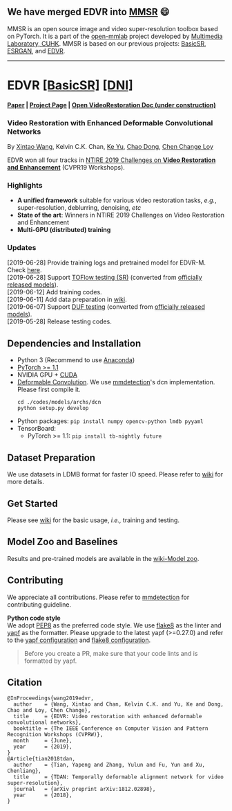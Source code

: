 ## We have merged EDVR into [MMSR](https://github.com/open-mmlab/mmsr) :smile:

MMSR is an open source image and video super-resolution toolbox based on PyTorch. It is a part of the [open-mmlab](https://github.com/open-mmlab) project developed by [Multimedia Laboratory, CUHK](http://mmlab.ie.cuhk.edu.hk/). MMSR is based on our previous projects: [BasicSR](https://github.com/xinntao/BasicSR), [ESRGAN](https://github.com/xinntao/ESRGAN), and [EDVR](https://github.com/xinntao/EDVR).

---

# EDVR [[BasicSR]](https://github.com/xinntao/BasicSR) [[DNI]](https://xinntao.github.io/projects/DNI)
#### [Paper](https://arxiv.org/abs/1905.02716) | [Project Page](https://xinntao.github.io/projects/EDVR) | [Open VideoRestoration Doc (under construction)](https://xinntao.github.io/open-videorestoration/) 
### Video Restoration with Enhanced Deformable Convolutional Networks
By [Xintao Wang](https://xinntao.github.io/), Kelvin C.K. Chan, [Ke Yu](https://yuke93.github.io/), [Chao Dong](https://scholar.google.com.hk/citations?user=OSDCB0UAAAAJ&hl=en), [Chen Change Loy](http://personal.ie.cuhk.edu.hk/~ccloy/)

EDVR won all four tracks in [NTIRE 2019 Challenges on **Video Restoration and Enhancement**](http://www.vision.ee.ethz.ch/ntire19/) (CVPR19 Workshops). 

### Highlights
- **A unified framework** suitable for various video restoration tasks, *e.g.*, super-resolution, deblurring, denoising, *etc*
- **State of the art**: Winners in NTIRE 2019 Challenges on Video Restoration and Enhancement
- **Multi-GPU (distributed) training**

### Updates
[2019-06-28] Provide training logs and pretrained model for EDVR-M. Check [here](https://github.com/xinntao/EDVR/wiki/Testing-and-Training). <br/>
[2019-06-28] Support [TOFlow testing (SR)](http://toflow.csail.mit.edu/) (converted from [officially released models](https://github.com/anchen1011/toflow)). <br/>
[2019-06-12] Add training codes.<br/>
[2019-06-11] Add data preparation in [wiki](https://github.com/xinntao/EDVR/wiki/Prepare-datasets-in-LMDB-format).<br/>
[2019-06-07] Support [DUF testing](http://openaccess.thecvf.com/content_cvpr_2018/papers/Jo_Deep_Video_Super-Resolution_CVPR_2018_paper.pdf) (converted from [officially released models](https://github.com/yhjo09/VSR-DUF)). <br/>
[2019-05-28] Release testing codes.

## Dependencies and Installation

- Python 3 (Recommend to use [Anaconda](https://www.anaconda.com/download/#linux))
- [PyTorch >= 1.1](https://pytorch.org/)
- NVIDIA GPU + [CUDA](https://developer.nvidia.com/cuda-downloads)
- [Deformable Convolution](https://arxiv.org/abs/1703.06211). We use [mmdetection](https://github.com/open-mmlab/mmdetection)'s dcn implementation. Please first compile it.
  ```
  cd ./codes/models/archs/dcn
  python setup.py develop
  ```
- Python packages: `pip install numpy opencv-python lmdb pyyaml`
- TensorBoard:
  - PyTorch >= 1.1: `pip install tb-nightly future`

## Dataset Preparation
We use datasets in LDMB format for faster IO speed. Please refer to [wiki](https://github.com/xinntao/EDVR/wiki/Prepare-datasets-in-LMDB-format) for more details.

## Get Started
Please see [wiki](https://github.com/xinntao/EDVR/wiki/Testing-and-Training) for the basic usage, *i.e.,* training and testing.
## Model Zoo and Baselines
Results and pre-trained models are available in the [wiki-Model zoo](https://github.com/xinntao/EDVR/wiki/Model-Zoo).

## Contributing
We appreciate all contributions. Please refer to [mmdetection](https://github.com/open-mmlab/mmdetection/blob/master/CONTRIBUTING.md) for contributing guideline.

**Python code style**<br/>
We adopt [PEP8](https://www.python.org/dev/peps/pep-0008/) as the preferred code style. We use [flake8](http://flake8.pycqa.org/en/latest/) as the linter and [yapf](https://github.com/google/yapf) as the formatter. Please upgrade to the latest yapf (>=0.27.0) and refer to the [yapf configuration](https://github.com/xinntao/EDVR/blob/master/.style.yapf) and [flake8 configuration](https://github.com/xinntao/EDVR/blob/master/.flake8).

> Before you create a PR, make sure that your code lints and is formatted by yapf.

## Citation
```
@InProceedings{wang2019edvr,
  author    = {Wang, Xintao and Chan, Kelvin C.K. and Yu, Ke and Dong, Chao and Loy, Chen Change},
  title     = {EDVR: Video restoration with enhanced deformable convolutional networks},
  booktitle = {The IEEE Conference on Computer Vision and Pattern Recognition Workshops (CVPRW)},
  month     = {June},
  year      = {2019},
}
@Article{tian2018tdan,
  author    = {Tian, Yapeng and Zhang, Yulun and Fu, Yun and Xu, Chenliang},
  title     = {TDAN: Temporally deformable alignment network for video super-resolution},
  journal   = {arXiv preprint arXiv:1812.02898},
  year      = {2018},
}
```
